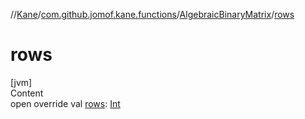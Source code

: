 //[Kane](../../index.md)/[com.github.jomof.kane.functions](../index.md)/[AlgebraicBinaryMatrix](index.md)/[rows](rows.md)



# rows  
[jvm]  
Content  
open override val [rows](rows.md): [Int](https://kotlinlang.org/api/latest/jvm/stdlib/kotlin/-int/index.html)  



